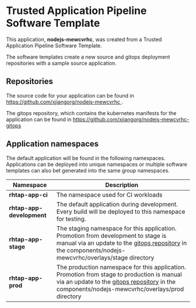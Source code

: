 # Trusted Application Pipeline Software Template

This application, **nodejs-mewcvrhc**, was created from a Trusted Application Pipeline Software Template.

The software templates create a new source and gitops deployment repositories with a sample source application. 

## Repositories

The source code for your application can be found in [https://github.com/xjiangorg/nodejs-mewcvrhc ](https://github.com/xjiangorg/nodejs-mewcvrhc ).
 
The gitops repository, which contains the kubernetes manifests for the application can be found in 
[https://github.com/xjiangorg/nodejs-mewcvrhc-gitops ](https://github.com/xjiangorg/nodejs-mewcvrhc-gitops ) 

## Application namespaces 

The default application will be found in the following namespaces. Applications can be deployed into unique namespaces or multiple software templates can also bet generated into the same group namespaces.  

|  Namespace   |  Description   |  
| -------- | -------- |
| **rhtap-app-ci** | The namespace used for CI workloads |
| **rhtap-app-development** | The default application during development. Every build will be deployed to this namespace for testing. |
| **rhtap-app-stage** | The staging namespace for this application. Promotion from development to stage is manual via an update to the [gitops repository](https://github.com/xjiangorg/nodejs-mewcvrhc-gitops ) in the components/nodejs-mewcvrhc/overlays/stage directory |
| **rhtap-app-prod** | The production namespace for this application. Promotion from stage to production is manual via an update to the [gitops repository](https://github.com/xjiangorg/nodejs-mewcvrhc-gitops ) in the components/nodejs-mewcvrhc/overlays/prod directory |